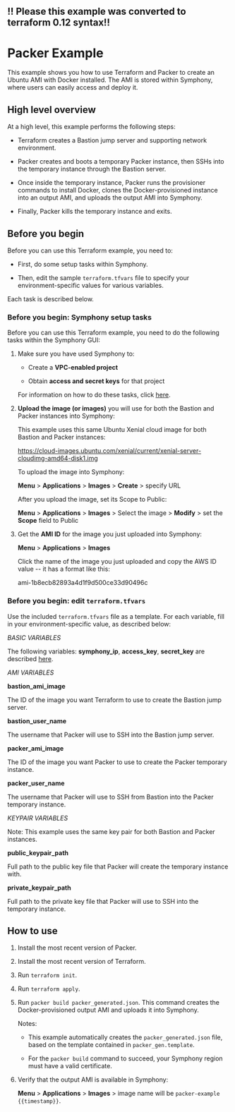## !! Please this example was converted to terraform 0.12 syntax!!

# Packer Example

This example shows you how to use Terraform and Packer to create an Ubuntu AMI with Docker installed. The AMI is stored within Symphony, where users can easily access and deploy it.

## High level overview

At a high level, this example performs the following steps:

* Terraform creates a Bastion jump server and supporting network environment.

* Packer creates and boots a temporary Packer instance, then SSHs into the temporary instance through the Bastion server.

* Once inside the temporary instance, Packer runs the provisioner commands to install Docker, clones the Docker-provisioned instance into an output AMI, and uploads the output AMI into Symphony.

* Finally, Packer kills the temporary instance and exits.

## Before you begin

Before you can use this Terraform example, you need to:

* First, do some setup tasks within Symphony.

* Then, edit the sample `terraform.tfvars` file to specify your environment-specific values for various variables.

Each task is described below.


### Before you begin: Symphony setup tasks

Before you can use this Terraform example, you need to do the following tasks within the Symphony GUI:

1. Make sure you have used Symphony to:

    * Create a **VPC-enabled project**

    * Obtain **access and secret keys** for that project

   For information on how to do these tasks, click [here](../README.md). 

2. **Upload the image (or images)** you will use for both the Bastion and Packer instances into Symphony:

    This example uses this same Ubuntu Xenial cloud image for both Bastion and Packer instances:
    
    https://cloud-images.ubuntu.com/xenial/current/xenial-server-cloudimg-amd64-disk1.img
    
    To upload the image into Symphony:
    
    **Menu** > **Applications** > **Images** > **Create** > specify URL
    
    After you upload the image, set its Scope to Public:
    
    **Menu** > **Applications** > **Images** > Select the image > **Modify** > set the **Scope** field to Public
    
    
3. Get the **AMI ID** for the image you just uploaded into Symphony:

    **Menu** > **Applications** > **Images**
    
    Click the name of the image you just uploaded and copy the AWS ID value -- it has a format like this:
    
    ami-1b8ecb82893a4d1f9d500ce33d90496c
    
### Before you begin: edit `terraform.tfvars`

Use the included `terraform.tfvars` file as a template. For each variable, fill in your environment-specific value, as described below:

_BASIC VARIABLES_

The following variables: **symphony_ip**, **access_key**, **secret_key** are described [here](../ec2-instance/README.md).

_AMI VARIABLES_

**bastion_ami_image**

The ID of the image you want Terraform to use to create the Bastion jump server.

**bastion_user_name**

The username that Packer will use to SSH into the Bastion jump server.

**packer_ami_image**

The ID of the image you want Packer to use to create the Packer temporary instance.

**packer_user_name**

The username that Packer will use to SSH from Bastion into the Packer temporary instance.

_KEYPAIR VARIABLES_

Note: This example uses the same key pair for both Bastion and Packer instances.

**public_keypair_path**

Full path to the public key file that Packer will create the temporary instance with.

**private_keypair_path**

Full path to the private key file that Packer will use to SSH into the temporary instance.

## How to use

1. Install the most recent version of Packer.

2. Install the most recent version of Terraform.

3. Run `terraform init`.

4. Run `terraform apply`.

5. Run `packer build packer_generated.json`. This command creates the Docker-provisioned output AMI and uploads it into Symphony.

    Notes:
    
    * This example automatically creates the `packer_generated.json` file, based on the template contained in `packer_gen.template`.
    
    * For the `packer build` command to succeed, your Symphony region must have a valid certificate.
    
6. Verify that the output AMI is available in Symphony:

    **Menu** > **Applications** > **Images** > image name will be `packer-example {{timestamp}}`.
